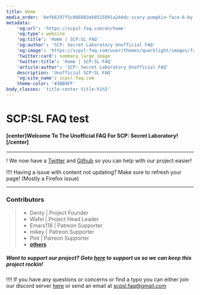 ```yaml
---
title: Home
media_order: '0ef66197f5c066883eb0515091a244dc-scary-pumpkin-face-6-by-vexels.png,rsz_10ef66197f5c066883eb0515091a244dc-scary-pumpkin-face-6-by-vexels.png,rsz_1rsz_10ef66197f5c066883eb0515091a244dc-scary-pumpkin-face-6-by-vexels.png,f62a5934c61a73862cd1209b60f7cdbe.png,christmas-tree-icon-png-1.png,30340-6-christmas-tree-transparent-thumb.png,160184032047313160.png'
metadata:
    'og:url': 'https://scpsl-faq.com/en/home'
    'og:type': website
    'og:title': 'Home | SCP:SL FAQ'
    'og:author': 'SCP: Secret Laboratory Unofficial FAQ'
    'og:image': 'https://scpsl-faq.com/user/themes/quarklight/images/favicon.png'
    'twitter:card': summary_large_image
    'twitter:title': 'Home | SCP:SL FAQ'
    'article:author': 'SCP: Secret Laboratory Unofficial FAQ'
    description: 'Unofficial SCP:SL FAQ'
    'og:site_name': scpsl-faq.com
    theme-color: '#3BB9FF'
body_classes: 'title-center title-h1h2'
---
```


<head>
    <script async src="https://arc.io/widget.min.js#gh1zTNyW"></script>
</head>

# **SCP:SL FAQ test**


#### [center]Welcome To The Unofficial FAQ For SCP: Secret Laboratory![/center]

***

! We now have a [Twitter](https://twitter.com/scpslfaqProject) and [Github](https://github.com/DentyTxR/SCPSL-FAQ-Project) so you can help with our project easier!

!!!! Having a issue with content not updating? Make sure to refresh your page! (Mostly a Firefox issue)

***

### Contributors 

> - Denty | Project Founder
> - Wafel | Project Head Leader
> - Emars118 | Patreon Supporter
> - mikey | Patreon Supporter
> - Pint | Patreon Supporter
> - [<b>others</b>](/credits)



##### Want to support our project? Goto [here](https://www.patreon.com/scpslfaqproject) to support us so we can keep this project rockin!

!!!! If you have any questions or concerns or find a typo you can either join our discord server <span style="color:#7289DA"><i class="fab fa-discord"></i></span> [here](https://discord.gg/qZ97fZjJeq) or send an email at scpsl.faq@gmail.com
